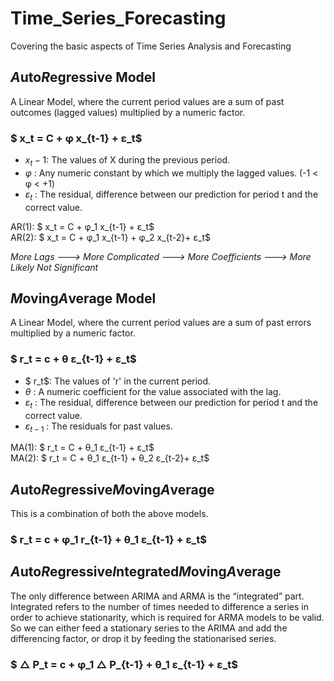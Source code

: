 # Time_Series_Forecasting
Covering the basic aspects of Time Series Analysis and Forecasting

## ***A***uto***R***egressive Model

A Linear Model, where the current period values are a sum of past outcomes (lagged values) multiplied by a numeric factor.  


### $ x_t = C + φ x_{t-1} + ε_t$  

- $x_t-1$: The values of X during the previous period.  
- $φ$ :  Any numeric constant by which we multiply the lagged values. (-1 < φ < +1)    
- $ε_t$ : The residual, difference between our prediction for period t and the correct value.

AR(1): $ x_t = C + φ_1 x_{t-1} + ε_t$  
AR(2): $ x_t = C + φ_1 x_{t-1} + φ_2 x_{t-2}+ ε_t$   

*More Lags ---> More Complicated ---> More Coefficients ---> More Likely Not Significant*

## ***M***oving***A***verage Model

A Linear Model, where the current period values are a sum of past errors multiplied by a numeric factor.  


### $ r_t = c + θ ε_{t-1} + ε_t$  

- $ r_t$: The values of 'r' in the current period.
- $θ$ :  A numeric coefficient for the value associated with the lag.    
- $ε_t$ : The residual, difference between our prediction for period t and the correct value.
- $ε_{t-1}$ : The residuals for past values.

MA(1): $ r_t = C + θ_1 ε_{t-1} + ε_t$  
MA(2): $ r_t = C + θ_1 ε_{t-1} + θ_2 ε_{t-2}+ ε_t$   

## ***A***uto***R***egressive***M***oving***A***verage  
This is a combination of both the above models.

### $ r_t = c + φ_1 r_{t-1} + θ_1 ε_{t-1} + ε_t$

## ***A***uto***R***egressive***I***ntegrated***M***oving***A***verage  
The only difference between ARIMA and ARMA is the “integrated” part. Integrated refers to the number of times needed to difference a series in order to achieve stationarity, which is required for ARMA models to be valid. So we can either feed a stationary series to the ARIMA and add the differencing factor, or drop it by feeding the stationarised series.

### $ △ P_t = c + φ_1 △ P_{t-1} + θ_1 ε_{t-1} + ε_t$

